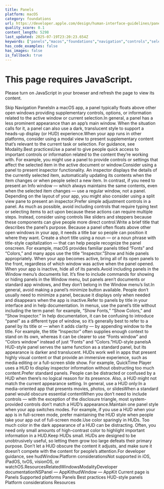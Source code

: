 ```yaml
---
title: Panels
platform: macOS
category: foundations
url: https://developer.apple.com/design/human-interface-guidelines/panels
quality_score: 0.1
content_length: 5298
last_updated: 2025-07-19T23:20:23.654Z
keywords: ["panels","macos","foundations","navigation","controls","selection","layout","interface","visual","system","color"]
has_code_examples: false
has_images: false
is_fallback: true
---
```


# This page requires JavaScript.

Please turn on JavaScript in your browser and refresh the page to view its content.

Skip Navigation PanelsIn a macOS app, a panel typically floats above other open windows providing supplementary controls, options, or information related to the active window or current selection.In general, a panel has a less prominent appearance than an app’s main window. When the situation calls for it, a panel can also use a dark, translucent style to support a heads-up display (or HUD) experience.When your app runs in other platforms, consider using a modal view to present supplementary content that’s relevant to the current task or selection. For guidance, see Modality.Best practicesUse a panel to give people quick access to important controls or information related to the content they’re working with. For example, you might use a panel to provide controls or settings that affect the selected item in the active document or window.Consider using a panel to present inspector functionality. An inspector displays the details of the currently selected item, automatically updating its contents when the item changes or when people select a new item. In contrast, if you need to present an Info window — which always maintains the same contents, even when the selected item changes — use a regular window, not a panel. Depending on the layout of your app, you might also consider using a split view pane to present an inspector.Prefer simple adjustment controls in a panel. As much as possible, avoid including controls that require typing text or selecting items to act upon because these actions can require multiple steps. Instead, consider using controls like sliders and steppers because these components can give people more direct control.Write a brief title that describes the panel’s purpose. Because a panel often floats above other open windows in your app, it needs a title bar so people can position it where they want. Create a short title using a noun — or a noun phrase with title-style capitalization — that can help people recognize the panel onscreen. For example, macOS provides familiar panels titled “Fonts” and “Colors,” and many apps use the title “Inspector.”Show and hide panels appropriately. When your app becomes active, bring all of its open panels to the front, regardless of which window was active when the panel opened. When your app is inactive, hide all of its panels.Avoid including panels in the Window menu’s documents list. It’s fine to include commands for showing or hiding panels in the Window menu, but panels aren’t documents or standard app windows, and they don’t belong in the Window menu’s list.In general, avoid making a panel’s minimize button available. People don’t usually need to minimize a panel, because it displays only when needed and disappears when the app is inactive.Refer to panels by title in your interface and in help documentation. In menus, use the panel’s title without including the term panel: for example, “Show Fonts,” “Show Colors,” and “Show Inspector.” In help documentation, it can be confusing to introduce “panel” as a different type of window, so it’s generally best to refer to a panel by its title or — when it adds clarity — by appending window to the title. For example, the title “Inspector” often supplies enough context to stand on its own, whereas it can be clearer to use “Fonts window” and “Colors window” instead of just “Fonts” and “Colors.”HUD-style panelsA HUD-style panel serves the same function as a standard panel, but its appearance is darker and translucent. HUDs work well in apps that present highly visual content or that provide an immersive experience, such as media editing or a full-screen slide show. For example, QuickTime Player uses a HUD to display inspector information without obstructing too much content.Prefer standard panels. People can be distracted or confused by a HUD when there’s no logical reason for its presence. Also, a HUD might not match the current appearance setting. In general, use a HUD only:In a media-oriented app that presents movies, photos, or slidesWhen a standard panel would obscure essential contentWhen you don’t need to include controls — with the exception of the disclosure triangle, most system-provided controls don’t match a HUD’s appearance.Maintain one panel style when your app switches modes. For example, if you use a HUD when your app is in full-screen mode, prefer maintaining the HUD style when people take your app out of full-screen mode.Use color sparingly in HUDs. Too much color in the dark appearance of a HUD can be distracting. Often, you need only small amounts of high-contrast color to highlight important information in a HUD.Keep HUDs small. HUDs are designed to be unobtrusively useful, so letting them grow too large defeats their primary purpose. Don’t let a HUD obscure the content it adjusts, and make sure it doesn’t compete with the content for people’s attention.For developer guidance, see hudWindow.Platform considerationsNot supported in iOS, iPadOS, tvOS, visionOS, or watchOS.ResourcesRelatedWindowsModalityDeveloper documentationNSPanel — AppKithudWindow — AppKit Current page is Panels Supported platforms Panels Best practices HUD-style panels Platform considerations Resources